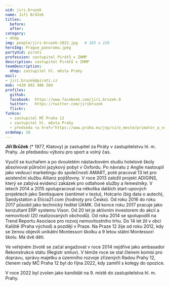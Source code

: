 ```yaml
---
uid: jiri.bruzek
name: Jiří Brůžek
titles:
  before: 
  after:
category: 
- mhmp
img: people/jiri-bruzek-2022.jpg   # 165 x 220
heroImg: Prague_panorama.jpeg
partyUid: pirati
profession: zastupitel Pirátů v ZHMP
description: zastupitel Pirátů v ZHMP
teamDescription:
  mhmp: zastupitel hl. města Prahy
mail:
- jiri.bruzek@pirati.cz
mob: +420 602 406 504 			 
profiles:
  github:       
  facebook:  https://www.facebook.com/jiri.bruzek.9   
  twitter:   https://twitter.com/jiribruzek 		  
  flickr:		  
funkce:
  - zastupitel MČ Praha 12
  - zastupitel hl. města Prahy
  - předseda <a href="https://www.praha.eu/jnp/cz/o_meste/primator_a_volene_organy/zastupitelstvo/vybory_zastupitelstva/index.html?committeeId=36813">výboru pro sport a volný čas ZHMP</a>
ordmhmp: 10
---
```


**Jiří Brůžek** (* 1977, Klatovy) je zastupitel za Piráty v zastupitelstvu hl. m. Prahy. Je předsedou výboru pro sport a volný čas.

Vyučil se kuchařem a po dvouletém nástavbovém studiu hotelové školy absolvoval půlroční jazykový pobyt v Oxfordu. Po návratu z Anglie nastoupil jako vedoucí marketingu do společnosti AMART, poté pracoval 13 let pro asistenční službu Allianz pojišťovny. V roce 2013 založil projekt ADIGINS, který se zabývá evidencí zakázek pro odtahové služby a řemeslníky. V letech 2014 a 2015 spolupracoval na několika dalších start-upových projektech jako Sentisquere (sentimet v textu), Hotcario (big data o autech), Sandystation a Eticia21.com (hodnoty pro Česko). Od roku 2016 do roku 2017 působil jako technický ředitel ÚAMK. Od konce roku 2017 pracuje jako konzultant ERP systemu Vison. Od 20 let je aktivním investorem do akcií a nemovitostí (20 realizovaných obchodů). Od roku 2014 se spolupodílí na Trend Reportu Asociace pro rozvoj nemovitostního trhu. Do 14 let žil v obci Kaliště (Praha východ) a později v Praze. Na Praze 12 žije od roku 2012, kdy se ženou objevili unikátní Montessori školku a 9 letou státní Montessori školu. Má dvě děti.

Ve veřejném životě se začal angažovat v roce 2014 nejdříve jako ambasador Rekonstrukce státu (Registr smluv). V témže roce se stal členem komisí pro dopravu, správu majetku a územního rozvoje zřízených Radou Prahy 12, členem rady MČ Praha 12 byl do října 2022, kdy zamířil s kolegy do opozice. 

V roce 2022 byl zvolen jako kandidát na 9. místě do zastupitelstva hl. m. Prahy.
